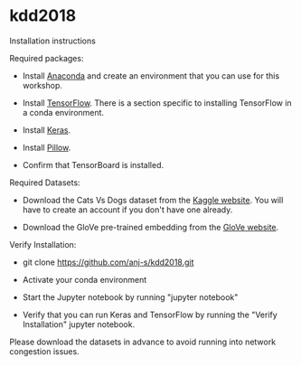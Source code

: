 # kdd2018
Installation instructions

Required packages:

* Install [Anaconda](https://www.anaconda.com/download/#macos) and create an environment that you can use for this workshop.

* Install [TensorFlow](https://www.tensorflow.org/install/). There is a section specific to installing TensorFlow in a conda environment.

* Install [Keras](https://keras.io/#installation).

* Install [Pillow](https://pypi.org/project/Pillow/2.2.1/).

* Confirm that TensorBoard is installed.
 
Required Datasets:

* Download the Cats Vs Dogs dataset from the [Kaggle website](https://www.kaggle.com/c/dogs-vs-cats/data). You will have to create an account if you don't have one already.

* Download the GloVe pre-trained embedding from the [GloVe website](https://nlp.stanford.edu/projects/glove/).

Verify Installation:

* git clone https://github.com/anj-s/kdd2018.git

* Activate your conda environment

* Start the Jupyter notebook by running "jupyter notebook"
 
* Verify that you can run Keras and TensorFlow by running the "Verify Installation" jupyter notebook.


Please download the datasets in advance to avoid running into network congestion issues.


